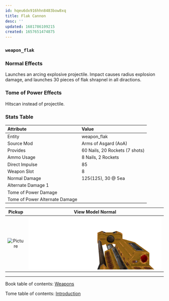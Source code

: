 ```yaml
---
id: hqeu6dx916hhn8483bow8xq
title: Flak Cannon
desc: ''
updated: 1681786109215
created: 1657651474875
---
```

### `weapon_flak`

### Normal Effects
Launches an arcing explosive projectile. Impact causes radius explosion damage,
and launches 30 pieces of flak shrapnel in all diractions.

### Tome of Power Effects
Hitscan instead of projectile.

### Stats Table

|Attribute                     |Value                          |
|:-----------------------------|:------------------------------|
|Entity                        |weapon_flak                    |
|Source Mod                    |Arms of Asgard (AoA)           |
|Provides                      |60 Nails, 20 Rockets (7 shots) |
|Ammo Usage                    |8 Nails, 2 Rockets             |
|Direct Impulse                |85                             |
|Weapon Slot                   |8                              |
|Normal Damage                 |125(125), 30 @ 5ea             |
|Alternate Damage 1            |                               |
|Tome of Power Damage          |                               |
|Tome of Power Alternate Damage|                               |

|Pickup|View Model Normal|
|:---:|:---:|
![Picture](assets/img/weapon_flak.png)|![Picture](assets/img/v_flak1.png)|

-------------------------------------------------------------------------------
Book table of contents: [Weapons](3.0-Weapons.md)
<br />

Tome table of contents: [Introduction](1.0-Introduction.md)
